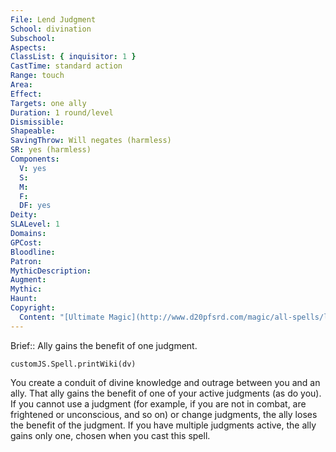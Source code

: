 ```yaml
---
File: Lend Judgment
School: divination
Subschool: 
Aspects: 
ClassList: { inquisitor: 1 }
CastTime: standard action
Range: touch
Area: 
Effect: 
Targets: one ally
Duration: 1 round/level
Dismissible: 
Shapeable: 
SavingThrow: Will negates (harmless)
SR: yes (harmless)
Components:
  V: yes
  S: 
  M: 
  F: 
  DF: yes
Deity: 
SLALevel: 1
Domains: 
GPCost: 
Bloodline: 
Patron: 
MythicDescription: 
Augment: 
Mythic: 
Haunt: 
Copyright:
  Content: "[Ultimate Magic](http://www.d20pfsrd.com/magic/all-spells/l/lend-judgment)"
---
```

Brief:: Ally gains the benefit of one judgment.

```dataviewjs
customJS.Spell.printWiki(dv)
```

You create a conduit of divine knowledge and outrage between you and an ally. That ally gains the benefit of one of your active judgments (as do you). If you cannot use a judgment (for example, if you are not in combat, are frightened or unconscious, and so on) or change judgments, the ally loses the benefit of the judgment. If you have multiple judgments active, the ally gains only one, chosen when you cast this spell.
